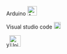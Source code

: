 Arduino  <img src="https://upload.wikimedia.org/wikipedia/commons/8/87/Arduino_Logo.svg" width="25px" alt="Arduino"/>

Visual studio code  <img src="https://upload.wikimedia.org/wikipedia/commons/9/9a/Visual_Studio_Code_1.35_icon.svg" width="18px" alt="Visual_Studio_Code"/>

y<img src="https://upload.wikimedia.org/wikipedia/commons/c/c4/Unity_2021.svg" width="30px" alt="Unity"/>
